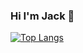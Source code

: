 ### Hi I'm Jack 👋

[![Top Langs](https://github-readme-stats.vercel.app/api/top-langs/?username=JackBodine&exclude_repo=dotfiles,anuraghazra.github.io)](https://github.com/anuraghazra/github-readme-stats)

<!--I'm currently studying CS and Math at The University of Puget Sound.  My favorite language is Haskell. I'm currently working on learning iOS development.!-->

<!--[![Top Langs](https://github-readme-stats.vercel.app/api/top-langs/?username=JackBodine&layout=compact)](https://github.com/anuraghazra/github-readme-stats)
[![Anurag's github stats](https://github-readme-stats.vercel.app/api?username=JackBodine)](https://github.com/anuraghazra/github-readme-stats)!-->

<!--
**JackBodine/JackBodine** is a ✨ _special_ ✨ repository because its `README.md` (this file) appears on your GitHub profile.

Here are some ideas to get you started:

- 🔭 I’m currently working on ...
- 🌱 I’m currently learning ...
- 👯 I’m looking to collaborate on ...
- 🤔 I’m looking for help with ...
- 💬 Ask me about ...
- 📫 How to reach me: ...
- 😄 Pronouns: ...
- ⚡ Fun fact: ...
-->
